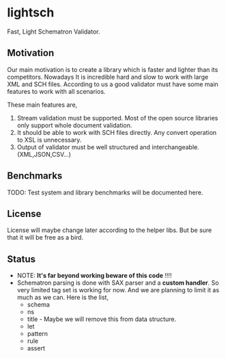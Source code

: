 lightsch
========

Fast, Light Schematron Validator.

Motivation
----------
Our main motivation is to create a library which is faster and lighter than its competitors. Nowadays It is incredible hard and slow to work with large XML and SCH files. According to us a good validator must have some main features to work with all scenarios.

These main features are,

1. Stream validation must be supported. Most of the open source libraries only support whole document validation.
2. It should be able to work with SCH files directly. Any convert operation to XSL is unnecessary.
3. Output of validator must be well structured and interchangeable. (XML,JSON,CSV...)

Benchmarks
----------
TODO: Test system and library benchmarks will be documented here.


License
----------
License will maybe change later according to the helper libs. But be sure that it will be free as a bird.


Status
----------
* NOTE: **It's far beyond working beware of this code** !!!!
* Schematron parsing is done with  SAX parser and a **custom handler**. So very limited tag set is working for now. And we are planning to limit it as much as we can.
Here is the list,
  * schema
  * ns
  * title - Maybe we will remove this from data structure.
  * let
  * pattern
  * rule
  * assert

